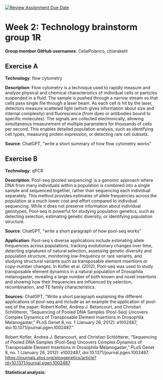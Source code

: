 [![Review Assignment Due Date](https://classroom.github.com/assets/deadline-readme-button-22041afd0340ce965d47ae6ef1cefeee28c7c493a6346c4f15d667ab976d596c.svg)](https://classroom.github.com/a/aKWLU3-A)

# Week 2: Technology brainstorm group 1R
**Group member GitHub usernames**: CeliaPolanco, chiarakehl

## Exercise A
**Technology**: flow cytometry

**Description**: Flow cytometry is a technique used to rapidly measure and analyze physical and chemical characteristics of individual cells or particles suspended in a fluid. The sample is pushed through a narrow stream so that cells pass single file through a laser beam. As each cell is hit by the laser, detectors measure scattered light (which gives information about size and internal complexity) and fluorescence (from dyes or antibodies bound to specific molecules). The signals are collected electronically, allowing simultaneous measurement of multiple parameters for thousands of cells per second. This enables detailed population analysis, such as identifying cell types, measuring protein expression, or detecting rare cell subsets.

**Source**: ChatGPT, "write a short summary of how flow cytometry works"



## Exercise B
**Technology**: qPCR

**Description**: Pool-seq (pooled sequencing) is a genomic approach where DNA from many individuals within a population is combined into a single sample and sequenced together, rather than sequencing each individual separately. This method provides estimates of allele frequencies across the population at a much lower cost and effort compared to individual sequencing. While it does not preserve information about individual genotypes, Pool-seq is powerful for studying population genetics, such as detecting selection, estimating genetic diversity, or identifying population structure.

**Source**: ChatGPT, "write a short paragraph of how pool-seq works"

**Application**: Pool-seq´s diverse applications include estimating allele frequencies across populations, tracking evolutionary changes over time, detecting signatures of natural selection, assessing genetic diversity and population structure, monitoring low-frequency or rare variants, and studying structural variants such as transposable element insertions or copy-number changes. In Kofler et al. (2012), Pool-seq was used to study transposable element dynamics in a natural population of Drosophila melanogaster, revealing a large number of both known and novel insertions and showing how their frequencies are influenced by selection, recombination, and TE family characteristics.

**Sources:** ChatGPT, "Write a short paragraph explaining the different applications of pool-seq and include as an example the application of pool-seq of the paper: Robert Kofler, Andrea J. Betancourt, and Christian Schlötterer, “Sequencing of Pooled DNA Samples (Pool-Seq) Uncovers Complex Dynamics of Transposable Element Insertions in Drosophila Melanogaster,” PLoS Genet 8, no. 1 (January 26, 2012): e1002487, doi:10.1371/journal.pgen.1002487."

Robert Kofler, Andrea J. Betancourt, and Christian Schlötterer, “Sequencing of Pooled DNA Samples (Pool-Seq) Uncovers Complex Dynamics of Transposable Element Insertions in Drosophila Melanogaster,” PLoS Genet 8, no. 1 (January 26, 2012): e1002487, doi:10.1371/journal.pgen.1002487.
https://journals.plos.org/plosgenetics/article?id=10.1371/journal.pgen.1002487

**Statistical analysis:**
